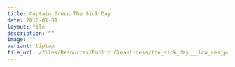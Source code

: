 ```yaml
---
title: Captain Green The Sick Day
date: 2016-01-01
layout: file
description: ""
image: ""
variant: tiptap
file_url: /files/Resources/Public Cleanliness/the_sick_day___low_res_preview.pdf
---
```

